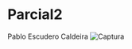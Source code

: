 # Parcial2
Pablo Escudero Caldeira
![Captura](https://github.com/Gambagor/examen/assets/163123989/15653045-96c1-4df3-bc88-071b4e1e7759)
